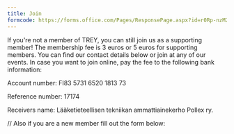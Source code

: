 ```yaml
---
title: Join
formcode: https://forms.office.com/Pages/ResponsePage.aspx?id=r0Rp-nzM2EyRVMARMnmJECENvwOVcSJFle937BOf5z5UQTk0RUcwVjg4N0dOSzBIWkE5VFVHU1dONS4u
---
```

If you're not a member of TREY, you can still join us as a supporting member! The membership fee is 3 euros or 5 euros for supporting members. You can find our contact details below or join at any of our events. In case you want to join online, pay the fee to the following bank information:

Account number: FI83 5731 6520 1813 73

Reference number: 17174

Receivers name: Lääketieteellisen tekniikan ammattiainekerho Pollex ry.

// Also if you are a new member fill out the form below: